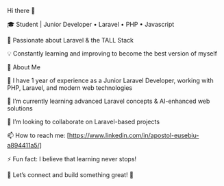 Hi there 👋

  🎓 Student | Junior Developer • Laravel • PHP • Javascript

  🚀 Passionate about Laravel & the TALL Stack

  💡 Constantly learning and improving to become the best version of myself


🚀 About Me

  🔭 I have 1 year of experience as a Junior Laravel Developer, working with PHP, Laravel, and modern web technologies

  🌱 I’m currently learning advanced Laravel concepts & AI-enhanced web solutions

  👯 I’m looking to collaborate on Laravel-based projects

  📫 How to reach me: [https://www.linkedin.com/in/apostol-eusebiu-a894411a5/]

  ⚡ Fun fact: I believe that learning never stops!

  🔗 Let’s connect and build something great! 🚀
